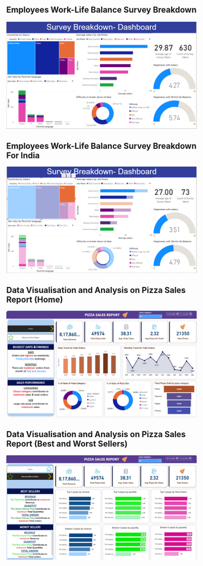 ## Employees Work-Life Balance Survey Breakdown
![Employees Work-Life Balance Survey Breakdown](https://github.com/bhavikjain123/PowerBI_portfolio_project/blob/main/Screenshot%20(113).png)

## Employees Work-Life Balance Survey Breakdown For India
![Employees Work-Life Balance Survey Breakdown](https://github.com/bhavikjain123/PowerBI_portfolio_project/blob/main/Screenshot%20(114).png)


## Data Visualisation and Analysis on Pizza Sales Report (Home)
![Pizza Sales Dashboard](https://github.com/bhavikjain123/PowerBI_portfolio_project/blob/main/Screenshot%20(115).png)
## Data Visualisation and Analysis on Pizza Sales Report (Best and Worst Sellers)
![Pizza Sales Dashboard](https://github.com/bhavikjain123/PowerBI_portfolio_project/blob/main/Screenshot%20(116).png)
